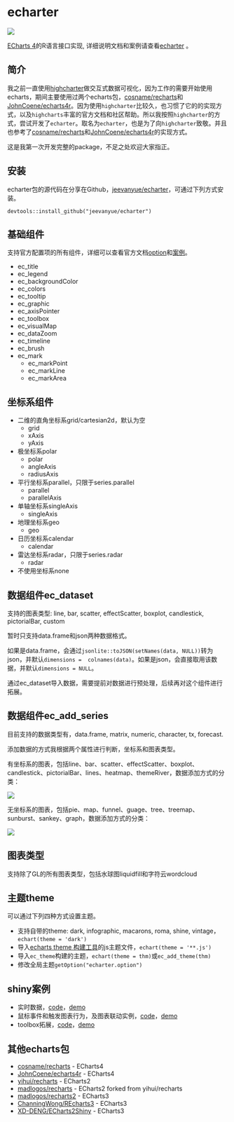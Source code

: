 
# echarter

![](http://echarter.jeevanyue.com/img/echarter_logo_mini.png)

[ECharts 4](http://echarts.baidu.com)的R语言接口实现, 详细说明文档和案例请查看[echarter](http://echarter.jeevanyue.com) 。

## 简介

我之前一直使用[highcharter](http://jkunst.com/highcharter/)做交互式数据可视化，因为工作的需要开始使用echarts，期间主要使用过两个echarts包，[cosname/recharts](https://github.com/cosname/recharts)和[JohnCoene/echarts4r](https://github.com/JohnCoene/echarts4r)。因为使用`highcharter`比较久，也习惯了它的的实现方式，以及`highcharts`丰富的官方文档和社区帮助。所以我按照`highcharter`的方式，尝试开发了`echarter`。取名为`echarter`，也是为了向`highcharter`致敬。并且也参考了[cosname/recharts](https://github.com/cosname/recharts)和[JohnCoene/echarts4r](https://github.com/JohnCoene/echarts4r)的实现方式。

这是我第一次开发完整的package，不足之处欢迎大家指正。

## 安装

echarter包的源代码在分享在Github，[jeevanyue/echarter](https://github.com/jeevanyue/echarter)，可通过下列方式安装。

```
devtools::install_github("jeevanyue/echarter")
```

## 基础组件

支持官方配置项的所有组件，详细可以查看官方文档[option](http://echarts.baidu.com/option.html)和[案例](http://echarts.baidu.com/examples/)。

- ec_title
- ec_legend
- ec_backgroundColor
- ec_colors
- ec_tooltip
- ec_graphic
- ec_axisPointer
- ec_toolbox
- ec_visualMap
- ec_dataZoom
- ec_timeline
- ec_brush
- ec_mark
	* ec_markPoint
	* ec_markLine
	* ec_markArea

## 坐标系组件

- 二维的直角坐标系grid/cartesian2d，默认为空
	* grid
	* xAxis
	* yAxis
- 极坐标系polar
	* polar
	* angleAxis
	* radiusAxis
- 平行坐标系parallel，只限于series.parallel
	* parallel
	* parallelAxis
- 单轴坐标系singleAxis
	* singleAxis
- 地理坐标系geo
	* geo
- 日历坐标系calendar
	* calendar
- 雷达坐标系radar，只限于series.radar
	* radar
- 不使用坐标系none

## 数据组件ec_dataset

支持的图表类型: line, bar, scatter, effectScatter, boxplot, candlestick, pictorialBar, custom

暂时只支持data.frame和json两种数据格式。

如果是data.frame，会通过`jsonlite::toJSON(setNames(data, NULL))`转为json，并默认`dimensions =  colnames(data)`。如果是json，会直接取用该数据，并默认`dimensions = NULL`。

通过ec_dataset导入数据，需要提前对数据进行预处理，后续再对这个组件进行拓展。

## 数据组件ec_add_series

目前支持的数据类型有，data.frame, matrix, numeric, character, tx, forecast. 

添加数据的方式我根据两个属性进行判断，坐标系和图表类型。

有坐标系的图表，包括line、bar、scatter、effectScatter、boxplot、candlestick、pictorialBar、lines、heatmap、themeRiver，数据添加方式的分类：

![](http://echarter.jeevanyue.com/img/add_data_coord.png)

无坐标系的图表，包括pie、map、funnel、guage、tree、treemap、sunburst、sankey、graph，数据添加方式的分类：

![](http://echarter.jeevanyue.com/img/add_data_nocoord.png)

## 图表类型

支持除了GL的所有图表类型，包括水球图liquidfill和字符云wordcloud

## 主题theme

可以通过下列四种方式设置主题。

- 支持自带的theme: dark, infographic, macarons, roma, shine, vintage，``echart(theme = 'dark')``
- 导入[echarts theme 构建工具](http://echarts.baidu.com/theme-builder/)的js主题文件，``echart(theme = '**.js')``
- 导入``ec_theme``构建的主题，`echart(theme = thm)`或`ec_add_theme(thm)`
- 修改全局主题``getOption("echarter.option")``

## shiny案例

- 实时数据，[code](https://github.com/jeevanyue/echarter/demo/realtime)，[demo](http://shiny.jeevanyue.com/actions/)
- 鼠标事件和触发图表行为，及图表联动实例，[code](https://github.com/jeevanyue/echarter/demo/actions)，[demo](http://shiny.jeevanyue.com/actions/)
- toolbox拓展，[code](https://github.com/jeevanyue/echarter/demo/toolbox)，[demo](http://shiny.jeevanyue.com/toolbox/)

## 其他echarts包

- [cosname/recharts](https://github.com/cosname/recharts) - ECharts4
- [JohnCoene/echarts4r](https://github.com/JohnCoene/echarts4r) - ECharts4
- [yihui/recharts](https://github.com/yihui/recharts) - ECharts2
- [madlogos/recharts](https://github.com/madlogos/recharts) - ECharts2 forked from yihui/recharts
- [madlogos/recharts2](https://github.com/madlogos/recharts2) - ECharts3
- [ChanningWong/REcharts3](https://github.com/ChanningWong/REcharts3) - ECharts3
- [XD-DENG/ECharts2Shiny](https://github.com/XD-DENG/ECharts2Shiny) - ECharts3
